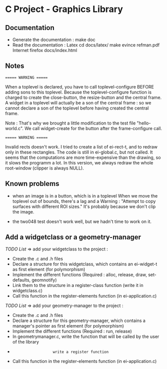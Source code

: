 
C Project - Graphics Library
============================

Documentation
-------------
* Generate the documentation :
	make doc
* Read the documentation :
Latex
    cd docs/latex/
    make
    evince refman.pdf 
Internet
    firefox docs/index.html


Notes
-----
	===== WARNING =====
When a toplevel is declared, you have to call toplevel-configure BEFORE adding sons to this toplevel.
Because the toplevel-configure function is charged to create the close-button, the resize-button and the central frame.
A widget in a toplevel will actually be a son of the central frame : so we cannot declare a son of the toplevel before having created the central frame.

Note : That's why we brought a little modification to the test file "hello-world.c". We call widget-create for the button
after the frame-configure call.

	===== WARNING =====
Invalid rects doesn't work. I tried to create a list of ei-rect-t, and to redraw only in these rectangles.
The code is still in ei-global.c, but not called. It seems that the computations are more time-expensive than the drawing, 
so it slows the programm a lot. In this version, we always redraw the whole root-window (clipper is always NULL).


Known problems
--------------
* when an image is in a button, which is in a toplevel
When we move the toplevel out of bounds, there's a lag and a Warning : "Attempt to copy surfaces with different ROI sizes."
It's probably because we don't clip the image.

* the two048 test doesn't work well, but we hadn't time to work on it.


Add a widgetclass or a geometry-manager
---------------------------------------
*TODO List* => add your widgetclass to the project :
* Create the .c and .h files
* Declare a structure for this widgetclass, which contains an ei-widget-t as first element (for polymorphism)
* Implement the different functions (Required : alloc, release, draw, set-defaults, geomnotify)
* Link them to the structure in a register-class function (write it in widgetclass.c)
* Call this function in the register-elements function (in ei-application.c)

*TODO List* => add your geometry-manager to the project :
* Create the .c and .h files
* Declare a structure for this geometry-manager, which contains a manager's pointer as first element (for polymorphism)
* Implement the different functions (Required : run, release)
* In geometrymanager.c, write the function that will be called by the user of the library
*						write a register function
* Call this function in the register-elements function (in ei-application.c)
